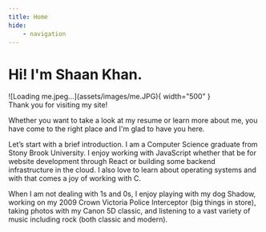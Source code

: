 ```yaml
---
title: Home
hide:
    - navigation
---
```


<div markdown="span">
<h1 id="header">Hi! I'm Shaan Khan.</h1>
</div>

<div markdown>
<div markdown="span" id="left-index">
    ![Loading me.jpeg...](assets/images/me.JPG){ width="500" }
</div>
<div markdown>
Thank you for visiting my site!

Whether you want to take a look at my resume or learn more about me, you have come to the right place and I'm glad to have you here.

Let’s start with a brief introduction.  I am a Computer Science graduate from Stony Brook University.  I enjoy working with JavaScript whether that be for website development through React or building some backend infrastructure in the cloud.  I also love to learn about operating systems and with that comes a joy of working with C.

When I am not dealing with 1s and 0s, I enjoy playing with my dog Shadow, working on my 2009 Crown Victoria Police Interceptor (big things in store), taking photos with my Canon 5D classic, and listening to a vast variety of music including rock (both classic and modern).

</div>
</div>




